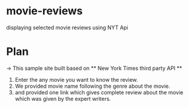 # movie-reviews
displaying selected movie reviews using NYT Api

# Plan
-> This sample site built based on ** New York Times third party API **
1. Enter the any movie you want to know the review.
2. We provided movie name following the genre about the movie.
3. and provided one link which gives complete  review about the movie which was given by the expert writers.

